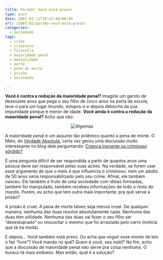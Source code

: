 ```yaml
---
title: Parado! Você está preso!
type: post
date: 2007-02-11T20:27:48+00:00
url: /2007/02/parado-voce-esta-preso/
categories:
  - Sociedade
tags:
  - crime
  - criminoso
  - filosofia
  - maioridade penal
  - mentalidade
  - morte
  - pena de morte
  - prisão
  - sociedade

---
```

**Você é contra a redução da maioridade penal?** Imagine um garoto de dezessete anos que pega o seu filho de cinco anos na porta da escola, leva-o para um lugar imundo, estupra-o e depois debocha da sua impunidade porque é menor de idade. **Você ainda é contra a redução da maioridade penal?** Acho que não.

<p style="text-align:center;">
  <img src='https://i2.wp.com/tiagomadeira.com/wp-content/uploads/2007/02/algemas2.thumbnail.jpg?w=604' alt='Algemas' data-recalc-dims="1" />
</p>

A maioridade penal é um assunto tão polêmico quanto a pena de morte. O Melo, do [Verdade Absoluta][1], certa vez gerou uma discussão muito interessante no blog dele perguntando: [Criança inocente ou criminoso sórdido?][2]

É uma pergunta difícil de ser respondida a partir de quantos anos uma pessoa deve ser responsável pelas suas ações. Na verdade, se forem usar esse argumento de que o meio é que influencia o criminoso, nem um adulto de 50 anos seria responsabilizado pelo seu crime. Afinal, ele também nasceu. Ele também é fruto de uma sociedade com idéias formadas, também foi manipulado, também recebeu informações de todo o resto do mundo. Porém, eu acho que tem outra mais importante: pra quê serve a prisão?

A prisão é cruel. A pena de morte talvez seja menos cruel. De qualquer maneira, nenhuma das duas resolve absolutamente nada. Nenhuma das duas têm utilidade. Nenhuma das duas vai fazer o seu filho ser “desestuprado” ou ressucitar o menino que foi arrastado pelo carro (notícia que tá na moda).

E depois… Você também está preso. Ou acha que seguir esse monte de leis o faz “livre”? Você manda no quê? Quem é você, seu inútil? No fim, acho que a discussão de maioridade penal não serve pra coisa nenhuma. O buraco tá mais embaixo. Mas então, qual é a solução?

 [1]: http://verdadeabsoluta.net/
 [2]: http://verdadeabsoluta.net/?p=2877

